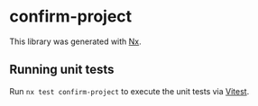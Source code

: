 # confirm-project

This library was generated with [Nx](https://nx.dev).

## Running unit tests

Run `nx test confirm-project` to execute the unit tests via [Vitest](https://vitest.dev/).
